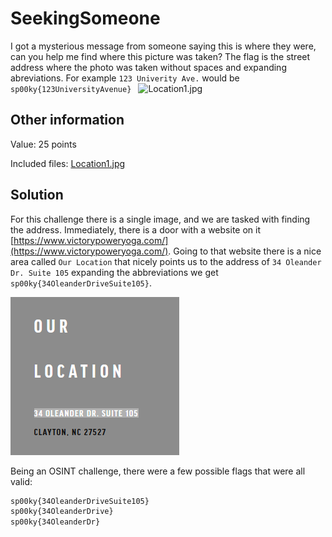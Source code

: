 # SeekingSomeone

I got a mysterious message from someone saying this is where they were, can you help me find where this picture was taken? The flag is the street address where the photo was taken without spaces and expanding abreviations. For example `123 Univerity Ave.` would be `sp00ky{123UniversityAvenue} `
![Location1.jpg](Location1.jpg)

## Other information

Value: 25 points

Included files: [Location1.jpg](Location1.jpg)

## Solution

For this challenge there is a single image, and we are tasked with finding the address. Immediately, there is a door with a website on it [https://www.victorypoweryoga.com/](https://www.victorypoweryoga.com/). Going to that website there is a nice area called `Our Location` that nicely points us to the address of `34 Oleander Dr. Suite 105` expanding the abbreviations we get `sp00ky{34OleanderDriveSuite105}`.

![Website](images/website.png)

Being an OSINT challenge, there were a few possible flags that were all valid:

```txt
sp00ky{34OleanderDriveSuite105}
sp00ky{34OleanderDrive}
sp00ky{34OleanderDr}
```
